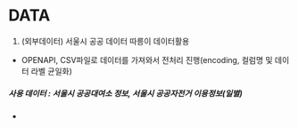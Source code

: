 # DATA

1. (외부데이터) 서울시 공공 데이터 따릉이 데이터활용
- OPENAPI, CSV파일로 데이터를 가져와서 전처리 진행(encoding, 컬럼명 및 데이터 라벨 균일화)

##### 사용 데이터 : 서울시 공공대여소 정보, 서울시 공공자전거 이용정보(일별)
-

